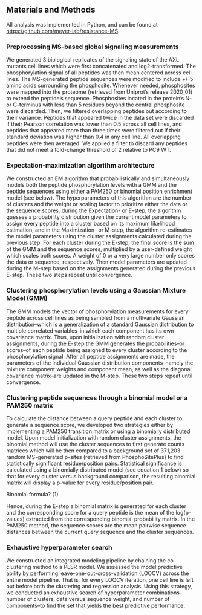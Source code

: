 ## Materials and Methods

All analysis was implemented in Python, and can be found at <https://github.com/meyer-lab/resistance-MS>.

### Preprocessing MS-based global signaling measurements

We generated 3 biological replicates of the signaling state of the AXL mutants cell lines which were first concatenated and log2-transformed. The phosphorylation signal of all peptides was then mean centered across cell lines. The MS-generated peptide sequences were modified to include +/-5 amino acids surrounding the phosphosite. Whenever needed, phosphosites were mapped into the proteome (retrieved from Uniprot’s release 2020_01) to extend the peptide’s sequence. Phosphosites located in the protein’s N- or C-terminus with less than 5 residues beyond the central phosphosite were discarded. Then, we filtered overlapping peptides out according to their variance. Peptides that appeared twice in the data set were discarded if their Pearson correlation was lower than 0.5 across all cell lines, and peptides that appeared more than three times were filtered out if their standard deviation was higher than 0.4 in any cell line. All overlapping peptides were then averaged. We applied a filter to discard any peptides that did not meet a fold-change threshold of 2 relative to PC9 WT.

### Expectation-maximization algorithm architecture

We constructed an EM algorithm that probabilistically and simultaneously models both the peptide phosphorylation levels with a GMM and the peptide sequences using either a PAM250 or binomial position enrichment model (see below). The hyperparameters of this algorithm are the number of clusters and the weight or scaling factor to prioritize either the data or the sequence scores. during the Expectation- or E-step, the algorithm guesses a probability distribution given the current model parameters to assign every peptide into a cluster based on its maximum likelihood estimation, and in the Maximization- or M-step, the algorithm re-estimates the model parameters using the cluster assignments calculated during the previous step. For each cluster during the E-step, the final score is the sum of the GMM and the sequence scores, multiplied by a user-defined weight which scales both scores. A weight of 0 or a very large number only scores the data or sequence, respectively. Then model parameters are updated during the M-step based on the assignments generated during the previous E-step. These two steps repeat until convergence.

### Clustering phosphorylation levels using a Gaussian Mixture Model (GMM)

The GMM models the vector of phosphorylation measurements for every peptide across cell lines as being sampled from a multivariate Gaussian distribution–which is a generalization of a standard Gaussian distribution to multiple correlated variables–in which each component has its own covariance matrix. Thus, upon initialization with random cluster assignments, during the E-step the GMM generates the probabilities–or scores–of each peptide being assigned to every cluster according to the phosphorylation signal. After all peptide assignments are made, the parameters of the individual Gaussian distribution components–namely the mixture component weights and component mean, as well as the diagonal covariance matrix–are updated in the M-step. These two steps repeat until convergence.

### Clustering peptide sequences through a binomial model or a PAM250 matrix

To calculate the distance between a query peptide and each cluster to generate a sequence score, we developed two strategies either by implementing a PAM250 transition matrix or using a binomially distributed model. Upon model initialization with random cluster assignments, the binomial method will use the cluster sequences to first generate counts matrices which will be then compared to a background set of 371,203 random MS-generated p-sites (retrieved from PhosphoSitePlus) to find statistically significant residue/position pairs. Statistical significance is calculated using a binomially distributed model (see equation 1 below) so that for every cluster versus background comparison, the resulting binomial matrix will display a p-value for every residue/position pair.

Binomial formula?                                                                                                   (1) 

Hence, during the E-step a binomial matrix is generated for each cluster and the corresponding score for a query peptide is the mean of the log(p-values) extracted from the corresponding binomial probability matrix. In the PAM250 method, the sequence scores are the mean pairwise sequence distances between the current query sequence and the cluster sequences. 

### Exhaustive hyperparameter search

We constructed an integrated modeling pipeline by chaining the co-clustering method to a PLSR model. We assessed the model predictive ability by performing leave-one-out-cross-validation (LOOCV) across the entire model pipeline. That is, for every LOOCV iteration, one cell line is left out before both the clustering and regression analysis. Using this strategy, we conducted an exhaustive search of hyperparameter combinations–number of clusters, data versus sequence weight, and number of components–to find the set that yields the best predictive performance.
